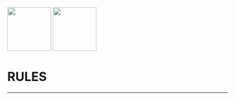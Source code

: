 <img src="https://github.com/forkquarters/game/images/fork1.jpg" width="100">
<img src="https://github.com/forkquarters/game/images/quarter1.jpg" width="100">

# RULES
------
